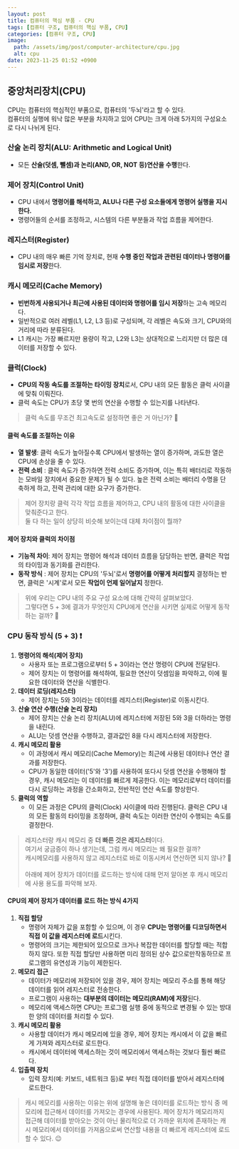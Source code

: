 ```yaml
---
layout: post
title: 컴퓨터의 핵심 부품 - CPU
tags: [컴퓨터 구조, 컴퓨터의 핵심 부품, CPU]
categories: [컴퓨터 구조, CPU]
image:
  path: /assets/img/post/computer-architecture/cpu.jpg
  alt: cpu
date: 2023-11-25 01:52 +0900
---
```


## 중앙처리장치(CPU)

CPU는 컴퓨터의 핵심적인 부품으로, 컴퓨터의 '두뇌'라고 할 수 있다. <br>
컴퓨터의 실행에 워낙 많은 부분을 차지하고 있어 CPU는 크게 아래 5가지의 구성요소로 다시 나뉘게 된다.

### 산술 논리 장치(ALU: Arithmetic and Logical Unit)

- 모든 **산술(덧셈, 뺄셈)과 논리(AND, OR, NOT 등)연산을 수행**한다.

### 제어 장치(Control Unit)

- CPU 내에서 **명령어를 해석하고, ALU나 다른 구성 요소들에게 명령어 실행을 지시한다.**
- 명령어들의 순서를 조정하고, 시스템의 다른 부분들과 작업 흐름을 제어한다.

### 레지스터(Register)

- CPU 내의 매우 빠른 기억 장치로, 현재 **수행 중인 작업과 관련된 데이터나 명령어를 임시로 저장**한다.

### 캐시 메모리(Cache Memory)

- **빈번하게 사용되거나 최근에 사용된 데이터와 명령어를 임시 저장**하는 고속 메모리다.
- 일반적으로 여러 레벨(L1, L2, L3 등)로 구성되며, 각 레벨은 속도와 크기, CPU와의 거리에 따라 분류된다.
- L1 캐시는 가장 빠르지만 용량이 작고, L2와 L3는 상대적으로 느리지만 더 많은 데이터를 저장할 수 있다.

### 클럭(Clock)

- **CPU의 작동 속도를 조절하는 타이밍 장치**로서, CPU 내의 모든 활동은 클럭 사이클에 맞춰 이뤄진다.
- 클럭 속도는 CPU가 초당 몇 번의 연산을 수행할 수 있는지를 나타낸다.

> 클럭 속도를 무조건 최고속도로 설정하면 좋은 거 아닌가? 🧐

#### 클럭 속도를 조절하는 이유

- **열 발생**: 클럭 속도가 높아질수록 CPU에서 발생하는 열이 증가하며, 과도한 열은 CPU에 손상을 줄 수 있다.
- **전력 소비** : 클럭 속도가 증가하면 전력 소비도 증가하며, 이는 특히 배터리로 작동하는 모바일 장치에서 중요한 문제가 될 수 있다. 높은 전력 소비는 배터리 수명을 단축하게 하고, 전력 관리에 대한 요구가 증가한다.

> 제어 장치랑 클럭 각각 작업 흐름을 제어하고, CPU 내의 활동에 대한 사이클을 맞춰준다고 한다. <br>
> 둘 다 하는 일이 상당히 비슷해 보이는데 대체 차이점이 뭘까?

#### 제어 장치와 클럭의 차이점

- **기능적 차이**: 제어 장치는 명령어 해석과 데이터 흐름을 담당하는 반면, 클럭은 작업의 타이밍과 동기화를 관리한다.
- **동작 방식** : 제어 장치는 CPU의 '두뇌'로서 **명령어를 어떻게 처리할지** 결정하는 반면, 클럭은 '시계'로서 모든 **작업이 언제 일어날지** 정한다.

> 위에 우리는 CPU 내의 주요 구성 요소에 대해 간략히 살펴보았다. <br>
> 그렇다면 5 + 3에 결과가 무엇인지 CPU에게 연산을 시키면 실제로 어떻게 동작하는 걸까? 🧐

### CPU 동작 방식 (5 + 3) ❗️

1. **명령어의 해석(제어 장치)**
   - 사용자 또는 프로그램으로부터 5 + 3이라는 연산 명령이 CPU에 전달된다.
   - 제어 장치는 이 명령어를 해석하여, 필요한 연산이 덧셈임을 파악하고, 이에 필요한 데이터와 연산을 식별한다.
2. **데이터 로딩(레지스터)**
   - 제어 장치는 5와 3이라는 데이터를 레지스터(Register)로 이동시킨다.
3. **산술 연산 수행(산술 논리 장치)**
   - 제어 장치는 산술 논리 장치(ALU)에 레지스터에 저장된 5와 3을 더하라는 명령을 내린다.
   - ALU는 덧셈 연산을 수행하고, 결과값인 8을 다시 레지스터에 저장한다.
4. **캐시 메모리 활용**
   - 이 과정에서 캐시 메모리(Cache Memory)는 최근에 사용된 데이터나 연산 결과를 저장한다.
   - CPU가 동일한 데이터('5'와 '3')를 사용하여 또다시 덧셈 연산을 수행해야 할 경우, 캐시 메모리는 이 데이터를 빠르게 제공한다. 이는 메모리로부터 데이터를 다시 로딩하는 과정을 간소화하고, 전반적인 연산 속도를 향상한다.
5. **클럭의 역할**
   - 이 모든 과정은 CPU의 클럭(Clock) 사이클에 따라 진행된다. 클럭은 CPU 내의 모든 활동의 타이밍을 조정하며, 클럭 속도는 이러한 연산이 수행되는 속도를 결정한다.

> 레지스터랑 캐시 메모리 중 **더 빠른 것은 레지스터**이다. <br>
> 여기서 궁금증이 하나 생기는데, 그럼 캐시 메모리는 왜 필요한 걸까? <br>
> 캐시메모리를 사용하지 않고 레지스터로 바로 이동시켜서 연산하면 되지 않나? 🧐 <br><br>
> 아래에 제어 장치가 데이터를 로드하는 방식에 대해 먼저 알아본 후 캐시 메모리에 사용 용도를 파악해 보자.

#### CPU의 제어 장치가 데이터를 로드 하는 방식 4가지

1. **직접 할당**
   - 명령어 자체가 값을 포함할 수 있으며, 이 경우 **CPU는 명령어를 디코딩하면서 직접 이 값을 레지스터에 로드**시킨다.
   - 명령어의 크기는 제한되어 있으므로 크거나 복잡한 데이터를 할당할 때는 적합하지 않다. 또한 직접 할당만 사용하면 미리 정의된 상수 값으로만 ​​작동하므로 프로그램의 유연성과 기능이 제한된다.
2. **메모리 접근**
   - 데이터가 메모리에 저장되어 있을 경우, 제어 장치는 메모리 주소를 통해 해당 데이터를 읽어 레지스터로 전송한다.
   - 프로그램이 사용하는 **대부분의 데이터는 메모리(RAM)에 저장**된다.
   - 메모리에 액세스하면 CPU는 프로그램 실행 중에 동적으로 변경될 수 있는 방대한 양의 데이터를 처리할 수 있다.
3. **캐시 메모리 활용**
   - 사용할 데이터가 캐시 메모리에 있을 경우, 제어 장치는 캐시에서 이 값을 빠르게 가져와 레지스터로 로드한다.
   - 캐시에서 데이터에 액세스하는 것이 메모리에서 액세스하는 것보다 훨씬 빠르다.
4. **입출력 장치**
   - 입력 장치(예: 키보드, 네트워크 등)로 부터 직접 데이터를 받아서 레지스터에 로드한다.

> 캐시 메모리를 사용하는 이유는 위에 설명해 놓은 데이터를 로드하는 방식 중 메모리에 접근해서 데이터를 가져오는 경우에 사용된다. 제어 장치가 메모리까지 접근해 데이터를 받아오는 것이 아닌 물리적으로 더 가까운 위치에 존재하는 캐시 메모리에서 데이터를 가져옴으로써 연산할 내용을 더 빠르게 레지스터에 로드할 수 있다. 😉
